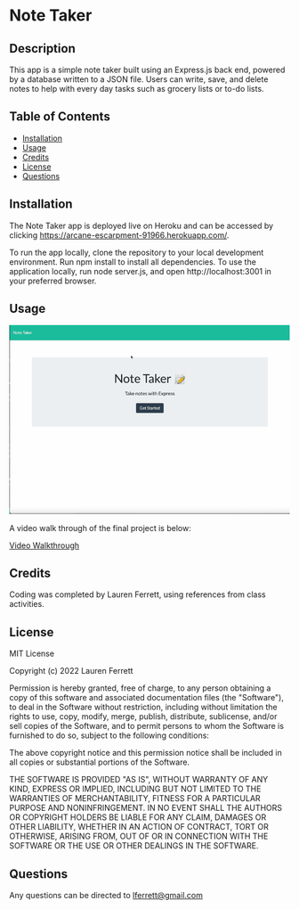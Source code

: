 # Note Taker

## Description

This app is a simple note taker built using an Express.js back end, powered by a database written to a JSON file. Users can write, save, and delete notes to help with every day tasks such as grocery lists or to-do lists.

## Table of Contents

- [Installation](#installation)
- [Usage](#usage)
- [Credits](#credits)
- [License](#license)
- [Questions](#questions)

## Installation

The Note Taker app is deployed live on Heroku and can be accessed by clicking https://arcane-escarpment-91966.herokuapp.com/. 

To run the app locally, clone the repository to your local development environment. Run npm install to install all dependencies. To use the application locally, run node server.js, and open http://localhost:3001 in your preferred browser. 

## Usage

![Screenshot of Final Code](./assets/NoteTaker_Walkthrough.GIF)

A video walk through of the final project is below:

[Video Walkthrough](https://drive.google.com/file/d/1imVZTchuaKzw4KJzxZCjB07BkeS1BSYQ/view?usp=sharing)

## Credits

Coding was completed by Lauren Ferrett, using references from class activities.

## License

MIT License

Copyright (c) 2022 Lauren Ferrett

Permission is hereby granted, free of charge, to any person obtaining a copy
of this software and associated documentation files (the "Software"), to deal
in the Software without restriction, including without limitation the rights
to use, copy, modify, merge, publish, distribute, sublicense, and/or sell
copies of the Software, and to permit persons to whom the Software is
furnished to do so, subject to the following conditions:

The above copyright notice and this permission notice shall be included in all
copies or substantial portions of the Software.

THE SOFTWARE IS PROVIDED "AS IS", WITHOUT WARRANTY OF ANY KIND, EXPRESS OR
IMPLIED, INCLUDING BUT NOT LIMITED TO THE WARRANTIES OF MERCHANTABILITY,
FITNESS FOR A PARTICULAR PURPOSE AND NONINFRINGEMENT. IN NO EVENT SHALL THE
AUTHORS OR COPYRIGHT HOLDERS BE LIABLE FOR ANY CLAIM, DAMAGES OR OTHER
LIABILITY, WHETHER IN AN ACTION OF CONTRACT, TORT OR OTHERWISE, ARISING FROM,
OUT OF OR IN CONNECTION WITH THE SOFTWARE OR THE USE OR OTHER DEALINGS IN THE
SOFTWARE.

## Questions
Any questions can be directed to lferrett@gmail.com
